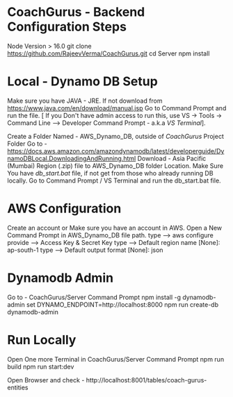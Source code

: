 # CoachGurus - Backend Configuration Steps
Node Version > 16.0
git clone https://github.com/RajeevVerma/CoachGurus.git
cd Server
npm install

# Local - Dynamo DB Setup
Make sure you have JAVA - JRE. If not download from https://www.java.com/en/download/manual.jsp
Go to Command Prompt and run the file. [ If you Don't have admin access to run this, use VS -> Tools -> Command Line --> Developer Command Prompt - a.k.a *VS Terminal*].

Create a Folder Named -  AWS_Dynamo_DB, outside of *CoachGurus* Project Folder
Go to - https://docs.aws.amazon.com/amazondynamodb/latest/developerguide/DynamoDBLocal.DownloadingAndRunning.html
Download - Asia Pacific (Mumbai) Region (.zip) file to AWS_Dynamo_DB folder Location.
Make Sure You have *db_start.bat* file, if not get from those who already running DB locally.
Go to Command Prompt / VS Terminal and run the db_start.bat file.

# AWS Configuration
Create an account or Make sure you have an account in AWS.
Open a New Command Prompt in AWS_Dynamo_DB file path.
type --> aws configure 
provide --> Access Key & Secret Key
type --> Default region name [None]: ap-south-1
type --> Default output format [None]: json

# Dynamodb Admin
Go to - CoachGurus/Server Command Prompt
npm install -g dynamodb-admin
set DYNAMO_ENDPOINT=http://localhost:8000
npm run create-db
dynamodb-admin

# Run Locally
Open One more Terminal in CoachGurus/Server Command Prompt
npm run build
npm run start:dev

Open Browser and check - http://localhost:8001/tables/coach-gurus-entities